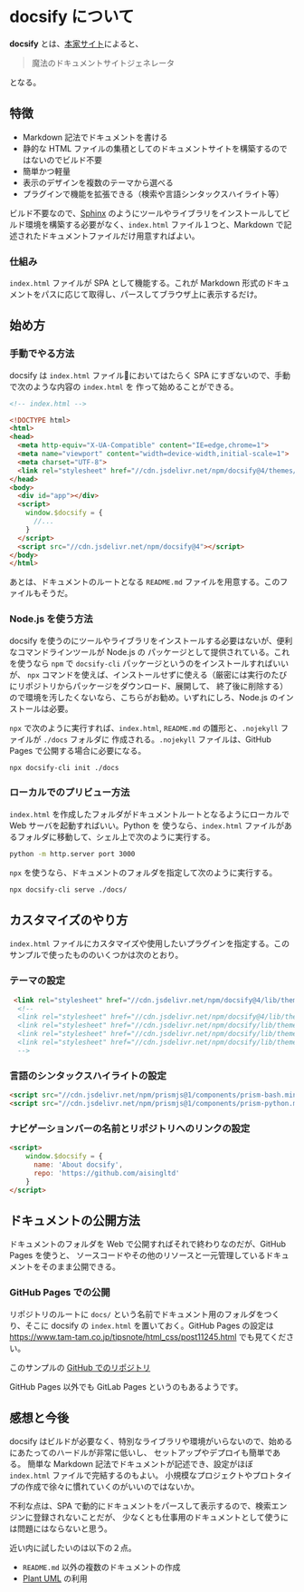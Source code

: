 # docsify について

**docsify** とは、[本家サイト](https://docsify.js.org/#/)によると、

> 魔法のドキュメントサイトジェネレータ

となる。

## 特徴

- Markdown 記法でドキュメントを書ける
- 静的な HTML ファイルの集積としてのドキュメントサイトを構築するのではないのでビルド不要
- 簡単かつ軽量
- 表示のデザインを複数のテーマから選べる
- プラグインで機能を拡張できる（検索や言語シンタックスハイライト等）

ビルド不要なので、[Sphinx](https://www.sphinx-doc.org/ja/master/) のようにツールやライブラリをインストールしてビルド環境を構築する必要がなく、`index.html` ファイル１つと、Markdown で記述されたドキュメントファイルだけ用意すればよい。

### 仕組み

`index.html` ファイルが SPA として機能する。これが Markdown 形式のドキュメントをパスに応じて取得し、パースしてブラウザ上に表示するだけ。

## 始め方
### 手動でやる方法

docsify は `index.html` ファイルにおいてはたらく SPA にすぎないので、手動で次のような内容の `index.html` を
作って始めることができる。

```html
<!-- index.html -->

<!DOCTYPE html>
<html>
<head>
  <meta http-equiv="X-UA-Compatible" content="IE=edge,chrome=1">
  <meta name="viewport" content="width=device-width,initial-scale=1">
  <meta charset="UTF-8">
  <link rel="stylesheet" href="//cdn.jsdelivr.net/npm/docsify@4/themes/vue.css" />
</head>
<body>
  <div id="app"></div>
  <script>
    window.$docsify = {
      //...
    }
  </script>
  <script src="//cdn.jsdelivr.net/npm/docsify@4"></script>
</body>
</html>
```

あとは、ドキュメントのルートとなる `README.md` ファイルを用意する。このファイルもそうだ。

### Node.js を使う方法

docsify を使うのにツールやライブラリをインストールする必要はないが、便利なコマンドラインツールが Node.js の
パッケージとして提供されている。これを使うなら `npm` で `docsify-cli` パッケージというのをインストールすればいいが、
`npx` コマンドを使えば、インストールせずに使える（厳密には実行のたびにリポジトリからパッケージをダウンロード、展開して、
終了後に削除する）ので環境を汚したくないなら、こちらがお勧め。いずれにしろ、Node.js のインストールは必要。

`npx` で次のように実行すれば、`index.html`, `README.md` の雛形と、`.nojekyll` ファイルが `./docs` フォルダに
作成される。`.nojekyll` ファイルは、GitHub Pages で公開する場合に必要になる。

```bash
npx docsify-cli init ./docs
```

### ローカルでのプリビュー方法

`index.html` を作成したフォルダがドキュメントルートとなるようにローカルで Web サーバを起動すればいい。Python を
使うなら、`index.html` ファイルがあるフォルダに移動して、シェル上で次のように実行する。

```bash
python -m http.server port 3000
```

`npx` を使うなら、ドキュメントのフォルダを指定して次のように実行する。

```bash
npx docsify-cli serve ./docs/
```

## カスタマイズのやり方

`index.html` ファイルにカスタマイズや使用したいプラグインを指定する。このサンプルで使ったもののいくつかは次のとおり。

### テーマの設定

```html
 <link rel="stylesheet" href="//cdn.jsdelivr.net/npm/docsify@4/lib/themes/vue.css">
  <!--
  <link rel="stylesheet" href="//cdn.jsdelivr.net/npm/docsify@4/lib/themes/vue.css">
  <link rel="stylesheet" href="//cdn.jsdelivr.net/npm/docsify/lib/themes/buble.css">
  <link rel="stylesheet" href="//cdn.jsdelivr.net/npm/docsify/lib/themes/dark.css">
  <link rel="stylesheet" href="//cdn.jsdelivr.net/npm/docsify/lib/themes/pure.css">
  -->
```

### 言語のシンタックスハイライトの設定

```html
<script src="//cdn.jsdelivr.net/npm/prismjs@1/components/prism-bash.min.js"></script>
<script src="//cdn.jsdelivr.net/npm/prismjs@1/components/prism-python.min.js"></script>
```

### ナビゲーションバーの名前とリポジトリへのリンクの設定

```html
<script>
    window.$docsify = {
      name: 'About docsify',
      repo: 'https://github.com/aisingltd'
    }
</script>
```

## ドキュメントの公開方法

ドキュメントのフォルダを Web で公開すればそれで終わりなのだが、GitHub Pages を使うと、
ソースコードやその他のリソースと一元管理しているドキュメントをそのまま公開できる。

### GitHub Pages での公開

リポジトリのルートに `docs/` という名前でドキュメント用のフォルダをつくり、そこに
docsify の `index.html` を置いておく。GitHub Pages の設定は https://www.tam-tam.co.jp/tipsnote/html_css/post11245.html でも見てください。

このサンプルの [GitHub でのリポジトリ](https://github.com/fortune/First_step_to_docsify)

GitHub Pages 以外でも GitLab Pages というのもあるようです。


## 感想と今後

docsify はビルドが必要なく、特別なライブラリや環境がいらないので、始めるにあたってのハードルが非常に低いし、
セットアップやデプロイも簡単である。
簡単な Markdown 記法でドキュメントが記述でき、設定がほぼ `index.html` ファイルで完結するのもよい。
小規模なプロジェクトやプロトタイプの作成で徐々に慣れていくのがいいのではないか。

不利な点は、SPA で動的にドキュメントをパースして表示するので、検索エンジンに登録されないことだが、
少なくとも仕事用のドキュメントとして使うには問題にはならないと思う。

近い内に試したいのは以下の２点。

- `README.md` 以外の複数のドキュメントの作成
- [Plant UML](https://ja.wikipedia.org/wiki/PlantUML) の利用
